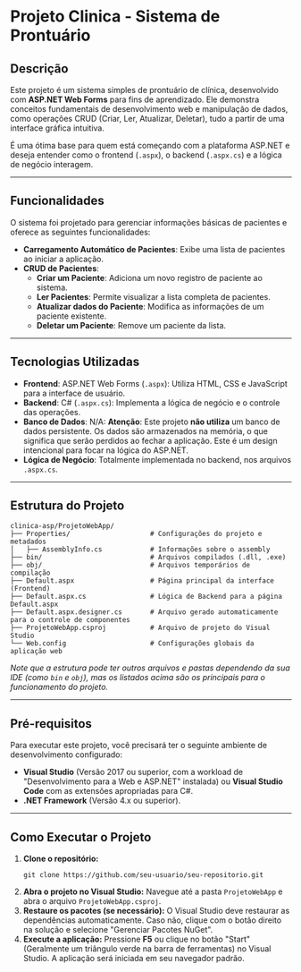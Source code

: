 ﻿# Projeto Clinica - Sistema de Prontuário

## Descrição

Este projeto é um sistema simples de prontuário de clínica, desenvolvido com **ASP.NET Web Forms** para fins de aprendizado. Ele demonstra conceitos fundamentais de desenvolvimento web e manipulação de dados, como operações CRUD (Criar, Ler, Atualizar, Deletar), tudo a partir de uma interface gráfica intuitiva.

É uma ótima base para quem está começando com a plataforma ASP.NET e deseja entender como o frontend (`.aspx`), o backend (`.aspx.cs`) e a lógica de negócio interagem.

-----

## Funcionalidades

O sistema foi projetado para gerenciar informações básicas de pacientes e oferece as seguintes funcionalidades:

  * **Carregamento Automático de Pacientes**: Exibe uma lista de pacientes ao iniciar a aplicação.
  * **CRUD de Pacientes**:
      * **Criar um Paciente**: Adiciona um novo registro de paciente ao sistema.
      * **Ler Pacientes**: Permite visualizar a lista completa de pacientes.
      * **Atualizar dados do Paciente**: Modifica as informações de um paciente existente.
      * **Deletar um Paciente**: Remove um paciente da lista.

-----

## Tecnologias Utilizadas

  * **Frontend**: ASP.NET Web Forms (`.aspx`): Utiliza HTML, CSS e JavaScript para a interface de usuário.
  * **Backend**: C\# (`.aspx.cs`): Implementa a lógica de negócio e o controle das operações.
  * **Banco de Dados**: N/A: **Atenção**: Este projeto **não utiliza** um banco de dados persistente. Os dados são armazenados na memória, o que significa que serão perdidos ao fechar a aplicação. Este é um design intencional para focar na lógica do ASP.NET.
  * **Lógica de Negócio**: Totalmente implementada no backend, nos arquivos `.aspx.cs`.

-----

## Estrutura do Projeto

```
clinica-asp/ProjetoWebApp/
├── Properties/                    # Configurações do projeto e metadados
│   ├── AssemblyInfo.cs            # Informações sobre o assembly
├── bin/                           # Arquivos compilados (.dll, .exe)
├── obj/                           # Arquivos temporários de compilação
├── Default.aspx                   # Página principal da interface (Frontend)
├── Default.aspx.cs                # Lógica de Backend para a página Default.aspx
├── Default.aspx.designer.cs       # Arquivo gerado automaticamente para o controle de componentes
├── ProjetoWebApp.csproj           # Arquivo de projeto do Visual Studio
└── Web.config                     # Configurações globais da aplicação web
```

*Note que a estrutura pode ter outros arquivos e pastas dependendo da sua IDE (como `bin` e `obj`), mas os listados acima são os principais para o funcionamento do projeto.*

-----

## Pré-requisitos

Para executar este projeto, você precisará ter o seguinte ambiente de desenvolvimento configurado:

  * **Visual Studio** (Versão 2017 ou superior, com a workload de "Desenvolvimento para a Web e ASP.NET" instalada) ou **Visual Studio Code** com as extensões apropriadas para C\#.
  * **.NET Framework** (Versão 4.x ou superior).

-----

## Como Executar o Projeto

1.  **Clone o repositório:**
    ```
    git clone https://github.com/seu-usuario/seu-repositorio.git
    ```
2.  **Abra o projeto no Visual Studio:**
    Navegue até a pasta `ProjetoWebApp` e abra o arquivo `ProjetoWebApp.csproj`.
3.  **Restaure os pacotes (se necessário):**
    O Visual Studio deve restaurar as dependências automaticamente. Caso não, clique com o botão direito na solução e selecione "Gerenciar Pacotes NuGet".
4.  **Execute a aplicação:**
    Pressione **F5** ou clique no botão "Start" (Geralmente um triângulo verde na barra de ferramentas) no Visual Studio.
    A aplicação será iniciada em seu navegador padrão.